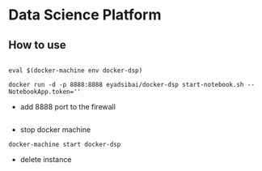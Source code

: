 Data Science Platform
=====================

How to use
----------

```docker-machine create docker-dsp -d google --google-project={project_name} --google-machine-type n1-highmem-8	--google-disk-size "10" --google-disk-type "pd-standard" --google-preemptible --google-machine-image ubuntu-os-cloud/global/images/family/ubuntu-1404-lts --google-scopes "cloud-platform"

eval $(docker-machine env docker-dsp)

docker run -d -p 8888:8888 eyadsibai/docker-dsp start-notebook.sh --NotebookApp.token=''
```

- add 8888 port to the firewall
```gcloud compute firewall-rules create allow-8888 --allow tcp:8888
```

- stop docker machine
```docker-machine stop docker-dsp
docker-machine start docker-dsp
```

- delete instance
```docker-machine delete docker-dsp
``` 
